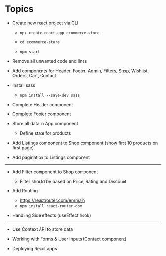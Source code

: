 # Topics

- Create new react project via CLI

  - `npx create-react-app ecommerce-store`

  - `cd ecommerce-store`

  - `npm start`

- Remove all unwanted code and lines

- Add components for Header, Footer, Admin, Filters, Shop, Wishlist, Orders, Cart, Contact

- Install sass
  - `npm install --save-dev sass`

- Complete Header component

- Complete Footer component

- Store all data in App component
  - Define state for products

- Add Listings component to Shop component (show first 10 products on first page)

- Add pagination to Listings component

---

- Add Filter component to Shop component
  - Filter should be based on Price, Rating and Discount

- Add Routing
  - https://reactrouter.com/en/main
  - `npm install react-router-dom`

- Handling Side effects (useEffect hook)

---

- Use Context API to store data

- Working with Forms & User Inputs (Contact component)

- Deploying React apps